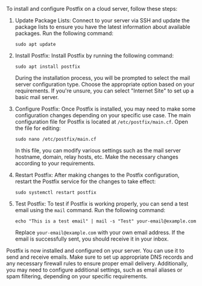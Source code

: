 To install and configure Postfix on a cloud server, follow these steps:

1. Update Package Lists:
   Connect to your server via SSH and update the package lists to ensure you have the latest information about available packages. Run the following command:
   ```
   sudo apt update
   ```

2. Install Postfix:
   Install Postfix by running the following command:
   ```
   sudo apt install postfix
   ```

   During the installation process, you will be prompted to select the mail server configuration type. Choose the appropriate option based on your requirements. If you're unsure, you can select "Internet Site" to set up a basic mail server.

3. Configure Postfix:
   Once Postfix is installed, you may need to make some configuration changes depending on your specific use case. The main configuration file for Postfix is located at `/etc/postfix/main.cf`. Open the file for editing:
   ```
   sudo nano /etc/postfix/main.cf
   ```

   In this file, you can modify various settings such as the mail server hostname, domain, relay hosts, etc. Make the necessary changes according to your requirements.

4. Restart Postfix:
   After making changes to the Postfix configuration, restart the Postfix service for the changes to take effect:
   ```
   sudo systemctl restart postfix
   ```

5. Test Postfix:
   To test if Postfix is working properly, you can send a test email using the `mail` command. Run the following command:
   ```
   echo "This is a test email" | mail -s "Test" your-email@example.com
   ```

   Replace `your-email@example.com` with your own email address. If the email is successfully sent, you should receive it in your inbox.

Postfix is now installed and configured on your server. You can use it to send and receive emails. Make sure to set up appropriate DNS records and any necessary firewall rules to ensure proper email delivery. Additionally, you may need to configure additional settings, such as email aliases or spam filtering, depending on your specific requirements.